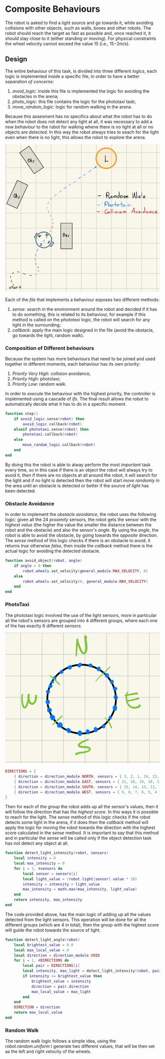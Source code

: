 # Composite Behaviours
The robot is asked to find a light source and go towards it, while avoiding collisions with other objects, such as walls, boxes and other robots. The robot should reach the target as fast as possible and, once reached it, it should stay close to it (either standing or moving). For physical constraints the wheel velocity cannot exceed the value 15 (i.e., 15−2m/s).

## Design
The entire behaviour of this task, is divided into three different *logics*, each logic is implemented inside a specific file, in order to have a better *separation of concerns*:

1. *avoid_logic*: inside this file is implemented the logic for avoiding the obstacles in the arena;
2. *photo_logic*: this file contains the logic for the phototaxi task;
3. *move_random_logic*: logic for random walking in the arena.

Because this assesment has no specifics about what the robot has to do when the robot does not detect any light at all, it was necessary to add a *new behaviour* to the robot for walking whene there is no light at all or no objects are *detected*. In this way the robot always tries to seach for the light even when there is no light, this allows the robot to explore the arena.

![Overall Task](./images/task.png)

Each of the *file* that implements a behaviour exposes two different methods:

1. *sense*: search in the environment around the robot and decided if it has to do something, this is related to its behaviour, for example if this method is called on the *phototaxi* logic, the robot will search for any light in the surrounding;
2. *callback*: apply the main logic designed in the file (avoid the obstacle, go towards the light, random walk).

### Composition of Different behaviours
Because the system has more behaviours that need to be joined and used together in different moments, each behaviour has its own priority:
1. *Priority Very High*: collision avoidance;
2. *Priority High*: phototaxi;
3. *Priority Low*: random walk.

In order to *execute* the behaviour with the highest priority, the controller is implemented using a cascade of *ifs*. The final result allows the robot to automatically decide what it has to do in a specific moment.

```lua
function step()
	if avoid_logic.sense(robot) then
		avoid_logic.callback(robot)
	elseif phototaxi.sense(robot) then
		phototaxi.callback(robot)
	else
		move_random_logic.callback(robot)
	end
end
```
By doing this the robot is able to alway perform the most *important* task every time, so in this case if there is an object the robot will always try to avoid it, then if there are no objects at all around the robot, it will search for the light and if no light is detected then the robot will start *move randomly* in the area until an obstacle is detected or better if the source of *light* has been detected.


### Obstacle Avoidance
In order to implement the *obstacle avoidance*, the robot uses the following logic: given all the 24 *proximity* sensors, the robot gets the sensor with the *highest value* (the higher the value the smaller the distance between the robot and the obstacle) and also the sensor's *angle*. By using the *angle*, the robot is able to avoid the obstacle, by going towards the *opposite* direction. The *sense* method of this logic checks if there is an obstacle to avoid, it returns *true* otherwise *false*, then inside the *callback* method there is the actual logic for avoiding the detected obstacle.

```lua
function avoid_object(robot, angle)
	if angle > 0 then
		robot.wheels.set_velocity(general_module.MAX_VELOCITY, 0)
	else
		robot.wheels.set_velocity(0, general_module.MAX_VELOCITY)
	end
end
```

### PhotoTaxi
The phototaxi logic involved the use of the light sensors, more in particular all the robot's sensors are grouped into 4 different groups, where each one of the has exaclty 6 different *sensors*.

![groups](./images/groups.png)

```lua
DIRECTIONS = {
	{ direction = direction_module.NORTH, sensors = { 3, 2, 1, 24, 23, 22 } },
	{ direction = direction_module.EAST, sensors = { 21, 20, 19, 18, 17, 16 } },
	{ direction = direction_module.SOUTH, sensors = { 15, 14, 13, 12, 11, 10 } },
	{ direction = direction_module.WEST, sensors = { 9, 8, 7, 6, 5, 4 } },
}
```

Then for each of the group the robot adds up all the sensor's values, then it will follow the direction that has the *highest score*. In this ways it is possible to reach for the light. The *sense* method of this logic checks if the robot detects some light in the arena, if it does then the *callback* method will apply the logic for moving the robot towards the direction with the highest score calculated in the *sense* method. It is important to say that this method and in particular the *sense* will be called only if the object detection task has not detect any object at all.

```lua
function detect_light_intensity(robot, sensors)
	local intensity = 0
	local max_intensity = 0
	for i = 1, #sensors do
		local sensor = sensors[i]
		local light_value = (robot.light[sensor].value * 10)
		intensity = intensity + light_value
		max_intensity = math.max(max_intensity, light_value)
	end
	return intensity, max_intensity
end
```
The code provided above, has the main logic of adding up all the values detected from the light sensors. This operation will be done for all the different groups (which are 4 in total), then the group with the highest score will guide the robot towards the source of light.


```lua
function detect_light_angle(robot)
	local brightest_value = 0.0
	local max_local_value = 0
	local direction = direction_module.VOID
	for i = 1, #DIRECTIONS do
		local pair = DIRECTIONS[i]
		local intensity, max_light = detect_light_intensity(robot, pair.sensors)
		if intensity >= brightest_value then
			brightest_value = intensity
			direction = pair.direction
			max_local_value = max_light
		end
	end
	DIRECTION = direction
	return max_local_value
end
```


### Random Walk
The random walk logic follows a simple idea, using the *robot.random.uniform* I generate two different values, that will be then set as the left and right velocity of the wheels.
